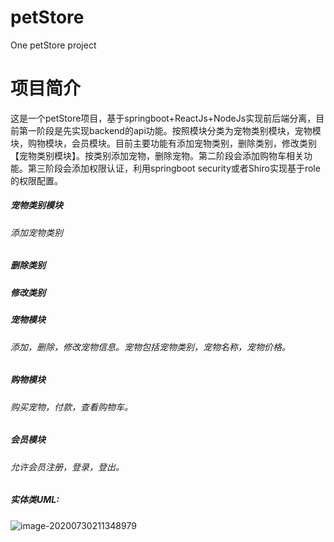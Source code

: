 # petStore
One petStore project

# 项目简介

这是一个petStore项目，基于springboot+ReactJs+NodeJs实现前后端分离，目前第一阶段是先实现backend的api功能。按照模块分类为宠物类别模块，宠物模块，购物模块，会员模块。目前主要功能有添加宠物类别，删除类别，修改类别【宠物类别模块】。按类别添加宠物，删除宠物。第二阶段会添加购物车相关功能。第三阶段会添加权限认证，利用springboot security或者Shiro实现基于role的权限配置。

##### 宠物类别模块

###### 	添加宠物类别

##### 	删除类别

##### 	修改类别

##### 宠物模块

###### 	添加，删除，修改宠物信息。宠物包括宠物类别，宠物名称，宠物价格。

##### 购物模块

###### 	购买宠物，付款，查看购物车。

##### 会员模块

###### 	允许会员注册，登录，登出。

##### 实体类UML:

![image-20200730211348979](C:\Users\DC\AppData\Roaming\Typora\typora-user-images\image-20200730211348979.png)

​	


